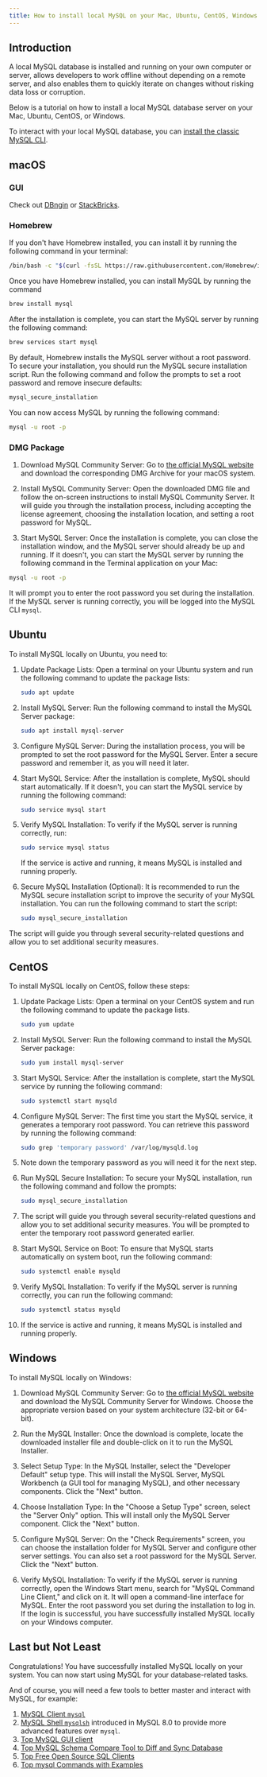 ```yaml
---
title: How to install local MySQL on your Mac, Ubuntu, CentOS, Windows
---
```


## Introduction

A local MySQL database is installed and running on your own computer or server, allows developers to work offline without depending on a remote server, and also enables them to quickly iterate on changes without risking data loss or corruption.

Below is a tutorial on how to install a local MySQL database server on your Mac, Ubuntu, CentOS, or Windows.

<HintBlock type="info">

To interact with your local MySQL database, you can [install the classic MySQL CLI](/reference/mysql/how-to/how-to-install-mysql-client-on-mac-ubuntu-centos-windows/).

</HintBlock>

## macOS

### GUI

Check out [DBngin](https://dbngin.com/) or [StackBricks](https://stackbricks.app/).

### Homebrew

If you don't have Homebrew installed, you can install it by running the following command in your terminal:

```bash
/bin/bash -c "$(curl -fsSL https://raw.githubusercontent.com/Homebrew/install/HEAD/install.sh)"
```

Once you have Homebrew installed, you can install MySQL by running the command

```bash
brew install mysql
```

After the installation is complete, you can start the MySQL server by running the following command:

```bash
brew services start mysql
```

By default, Homebrew installs the MySQL server without a root password. To secure your installation, you should run the MySQL secure installation script. Run the following command and follow the prompts to set a root password and remove insecure defaults:

```bash
mysql_secure_installation
```

You can now access MySQL by running the following command:

```bash
mysql -u root -p
```

### DMG Package

1. Download MySQL Community Server: Go to [the official MySQL website](https://dev.mysql.com/downloads/mysql/) and download the corresponding DMG Archive for your macOS system.

2. Install MySQL Community Server: Open the downloaded DMG file and follow the on-screen instructions to install MySQL Community Server. It will guide you through the installation process, including accepting the license agreement, choosing the installation location, and setting a root password for MySQL.

3. Start MySQL Server: Once the installation is complete, you can close the installation window, and the MySQL server should already be up and running. If it doesn't, you can start the MySQL server by running the following command in the Terminal application on your Mac:

```bash
mysql -u root -p
```

It will prompt you to enter the root password you set during the installation. If the MySQL server is running correctly, you will be logged into the MySQL CLI `mysql`.

## Ubuntu

To install MySQL locally on Ubuntu, you need to:

1. Update Package Lists: Open a terminal on your Ubuntu system and run the following command to update the package lists:

   ```bash
   sudo apt update
   ```

2. Install MySQL Server: Run the following command to install the MySQL Server package:

   ```bash
   sudo apt install mysql-server
   ```

3. Configure MySQL Server: During the installation process, you will be prompted to set the root password for the MySQL Server. Enter a secure password and remember it, as you will need it later.

4. Start MySQL Service: After the installation is complete, MySQL should start automatically. If it doesn't, you can start the MySQL service by running the following command:

   ```bash
   sudo service mysql start
   ```

5. Verify MySQL Installation: To verify if the MySQL server is running correctly, run:

   ```bash
   sudo service mysql status
   ```

   If the service is active and running, it means MySQL is installed and running properly.

6. Secure MySQL Installation (Optional): It is recommended to run the MySQL secure installation script to improve the security of your MySQL installation. You can run the following command to start the script:

   ```bash
   sudo mysql_secure_installation
   ```

The script will guide you through several security-related questions and allow you to set additional security measures.

## CentOS

To install MySQL locally on CentOS, follow these steps:

1. Update Package Lists: Open a terminal on your CentOS system and run the following command to update the package lists.

   ```bash
   sudo yum update
   ```

2. Install MySQL Server: Run the following command to install the MySQL Server package:

   ```bash
   sudo yum install mysql-server
   ```

3. Start MySQL Service: After the installation is complete, start the MySQL service by running the following command:

   ```bash
   sudo systemctl start mysqld
   ```

4. Configure MySQL Server: The first time you start the MySQL service, it generates a temporary root password. You can retrieve this password by running the following command:

   ```bash
   sudo grep 'temporary password' /var/log/mysqld.log
   ```

5. Note down the temporary password as you will need it for the next step.

6. Run MySQL Secure Installation: To secure your MySQL installation, run the following command and follow the prompts:

   ```bash
   sudo mysql_secure_installation
   ```

7. The script will guide you through several security-related questions and allow you to set additional security measures. You will be prompted to enter the temporary root password generated earlier.

8. Start MySQL Service on Boot: To ensure that MySQL starts automatically on system boot, run the following command:

   ```bash
   sudo systemctl enable mysqld
   ```

9. Verify MySQL Installation: To verify if the MySQL server is running correctly, you can run the following command:

   ```bash
   sudo systemctl status mysqld
   ```

10. If the service is active and running, it means MySQL is installed and running properly.

## Windows

To install MySQL locally on Windows:

1. Download MySQL Community Server: Go to [the official MySQL website](https://dev.mysql.com/downloads/mysql/) and download the MySQL Community Server for Windows. Choose the appropriate version based on your system architecture (32-bit or 64-bit).

1. Run the MySQL Installer: Once the download is complete, locate the downloaded installer file and double-click on it to run the MySQL Installer.

1. Select Setup Type: In the MySQL Installer, select the "Developer Default" setup type. This will install the MySQL Server, MySQL Workbench (a GUI tool for managing MySQL), and other necessary components. Click the "Next" button.

1. Choose Installation Type: In the "Choose a Setup Type" screen, select the "Server Only" option. This will install only the MySQL Server component. Click the "Next" button.

1. Configure MySQL Server: On the "Check Requirements" screen, you can choose the installation folder for MySQL Server and configure other server settings. You can also set a root password for the MySQL Server. Click the "Next" button.

1. Verify MySQL Installation: To verify if the MySQL server is running correctly, open the Windows Start menu, search for "MySQL Command Line Client," and click on it. It will open a command-line interface for MySQL. Enter the root password you set during the installation to log in. If the login is successful, you have successfully installed MySQL locally on your Windows computer.

## Last but Not Least

Congratulations! You have successfully installed MySQL locally on your system. You can now start using MySQL for your database-related tasks.

And of course, you will need a few tools to better master and interact with MySQL, for example:

1. [MySQL Client `mysql`](/reference/mysql/how-to/how-to-install-mysql-client-on-mac-ubuntu-centos-windows)
1. [MySQL Shell `mysqlsh`](/reference/mysql/how-to/how-to-install-mysql-shell-on-macos) introduced in MySQL 8.0 to provide more advanced features over `mysql`.
1. [Top MySQL GUI client](/blog/top-mysql-gui-client)
1. [Top MySQL Schema Compare Tool to Diff and Sync Database](/blog/top-mysql-schema-compare-tools)
1. [Top Free Open Source SQL Clients](/blog/top-open-source-sql-clients)
1. [Top mysql Commands with Examples](/reference/mysql/how-to/top-mysql-commands-with-examples)
